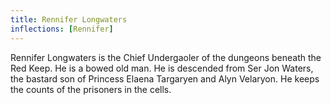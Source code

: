 ```yaml
---
title: Rennifer Longwaters
inflections: [Rennifer]
---
```


Rennifer Longwaters is the Chief Undergaoler of the dungeons beneath the Red Keep. He is a bowed old man. He is descended from Ser Jon Waters, the bastard son of Princess Elaena Targaryen and Alyn Velaryon. He keeps the counts of the prisoners in the cells. 


